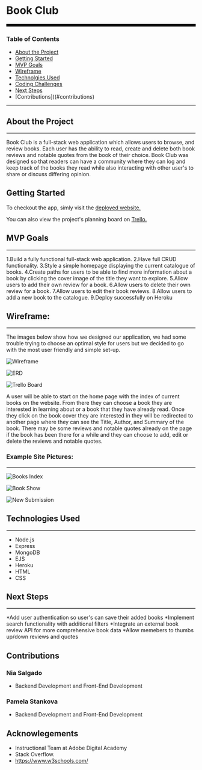 # Book Club

<hr style="border: 3px solid black">

### Table of Contents

* [About the Project](#about-the-project)
* [Getting Started](#getting-started)
* [MVP Goals](#mvp-goals)
* [Wireframe](#wireframe)
* [Technolgies Used](#technologies-used)
* [Coding Challenges](#coding-challenges)
* [Next Steps](#next-steps)
* [Contributions])(#contributions)


---
## About the Project
<hr style="border: 1px solid #ccc">

Book Club is a full-stack web application which allows users to browse, and review books. Each user has the ability to read, create and delete both book reviews and notable quotes from the book of their choice. Book Club was designed so that readers can have a community where they can log and keep track of the books they read while also interacting with other user's to share or discuss differing opinion.

## Getting Started

To checkout the app, simly visit the [deployed website.](URL)

You can also view the project's planning board on [Trello.](https://trello.com/invite/b/J2F5D3H0/ATTI65091d5a24ee8b844a650b56ad6602136DA3A27F/project-2)

## MVP Goals 
<hr style="border: 1px solid #ccc"> 

1.Build a fully functional full-stack web application.
2.Have full CRUD functionality.
3.Style a simple homepage displaying the current catalogue  of books.
4.Create paths for users to be able to find more information about a book by clicking the cover image of the title they want to explore.
5.Allow users to add their own review for a book.
6.Allow users to delete their own review for a book.
7.Allow users to edit their book reviews.
8.Allow users to add a new book to the catalogue.
9.Deploy successfully on Heroku

## Wireframe:
<hr style="border: 1px solid #ccc">

The images below show how we designed our application, we had some trouble trying to choose an optimal style for users but we decided to go with the most user friendly and simple set-up. 

![Wireframe](./public/images/project1wireframe.png)


![ERD](./public/images/project2ERD.png)

![Trello Board](./public/images/Trello%20Board.png)

A user will be able to start on the home page with the index of current books on the website. From there they can choose a book they are interested in learning about or a book that they have already read. Once they click on the book cover they are interested in they will be redirected to another page where they can see the  Title, Author, and Summary of the book. There may be some reviews and notable quotes already on the page if the book has been there for a while and they can choose to add, edit or delete the reviews and notable quotes.

### Example Site Pictures:
<hr style="border: 1px solid #ccc">

![Books Index](./public/images/booksIndex.png)

![Book Show](./public/images/bookShowPage.png)

![New Submission](./public/images/newSubmissionPage.png)

## Technologies Used
<hr style="border: 1px solid #ccc">

* Node.js
* Express
* MongoDB
* EJS
* Heroku
* HTML
* CSS

## Next Steps
<hr style="border: 1px solid #ccc">

*Add user authentication so user's can save their added books
*Implement search functionality with additional filters
*Integrate an external book review API for more comprehensive book data
*Allow memebers to thumbs up/down reviews and quotes

## Contributions

### Nia Salgado
* Backend Development and Front-End Development

### Pamela Stankova
* Backend Development and Front-End Development

## Acknowlegements
* Instructional Team at Adobe Digital Academy
* Stack Overflow.
* https://www.w3schools.com/
